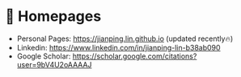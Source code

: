# 📎 Homepages
- Personal Pages: https://jianping.lin.github.io (updated recently🔥)
- Linkedin: https://www.linkedin.com/in/jianping-lin-b38ab090
- Google Scholar: https://scholar.google.com/citations?user=9bV4U2oAAAAJ
